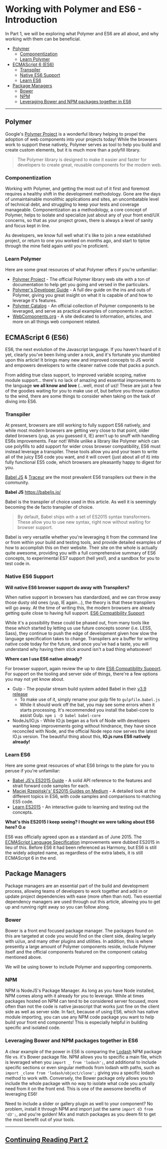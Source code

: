 # Working with Polymer and ES6 - Introduction

In Part 1, we will be exploring what Polymer and ES6 are all about, and why working with them can be beneficial.

- [Polymer](#polymer)
  - [Componentization](#componentization)
  - [Learn Polymer](#learn-polymer)
- [ECMAScript 6 (ES6)](#ecmascript-6-es6)
  - [Transpiler](#transpiler)
  - [Native ES6 Support](#native-es6-support)
  - [Learn ES6](#learn-es6)
- [Package Managers](#package-managers)
  - [Bower](#bower)
  - [NPM](#npm)
  - [Leveraging Bower and NPM packages together in ES6](#leveraging-bower-and-npm-packages-together-in-es6)

---

## Polymer
Google's [Polymer Project](https://www.polymer-project.org/1.0/) is a wonderful library helping to propel the adoption
of web components into your projects today! While the browsers work to support these natively, Polymer serves as tool to
help you build and create custom elements, but it is much more than a polyfill library.

> The Polymer library is designed to make it easier and faster for developers to create great, reusable components for
the modern web.

### Componentization

Working with Polymer, and getting the most out of it first and foremost requires a healthy shift in the development
methodology. Gone are the days of unmaintainable monolithic applications and sites, an uncombatable level of
technical debt, and struggling to keep your tests and coverage manageable. Componentization as a methodology, a core
concept of Polymer, helps to isolate and specialize just about any of your front end/UX concerns, so that as your
project grows, there is always a level of sanity and focus kept in line.

As developers, we know full well what it's like to join a new established project, or return to one you worked on
months ago, and start to tiptoe through the mine field again until you're proficient.

### Learn Polymer

Here are some great resources of what Polymer offers if you're unfamiliar:
- [Polymer Project](https://www.polymer-project.org/1.0/) - The official Polymer library web site with a ton of
documentation to help get you going and versed in the particulars.
- [Polymer's Developer Guide](https://www.polymer-project.org/1.0/docs/devguide/feature-overview.html) - A full dev
guide on the ins and outs of Polymer, giving you great insight on what it is capable of and how to leverage it's
features.
- [Polymer Catalog](https://elements.polymer-project.org/) - An official collection of Polymer components to be
leveraged, and serve as practical examples of components in action.
- [WebComponents.org](http://webcomponents.org/) - A site dedicated to information, articles, and more on all things
web component related.

## ECMAScript 6 (ES6)
ES6, the next evolution of the Javascript language. If you haven't heard of it yet, clearly you've been living under a
rock, and it's fortunate you stumbled upon this article! It brings many new and improved concepts to JS world and
empowers developers to write cleaner native code that packs a punch.

From adding true class support, to improved variable scoping, native module support... there's no lack of amazing
and essential improvements to the language **we all know and love** (...well, most of us)! These are just a
few of the goodies waiting for you to make use of, but before you throw caution to the wind, there are some things to
 consider when taking on the task of diving into ES6.

### Transpiler

At present, browsers are still working to fully support ES6 natively, and while most modern browsers are getting very
 close to that point, older dated browsers (yup, as you guessed it, IE) aren't up to snuff with handling ES6s
 improvements. Fear not! While unlike a library like Polymer which can use polyfills to add support for wider
 cross browser compatibility, ES6 must instead leverage a transpiler.  These tools allow you and your team to write
 all of the juicy ES6 code you want, and it will covert (just about all of it) into fully functional ES5 code, which
 browsers are pleasantly happy to digest for you.

 [Babel JS](https://babeljs.io/) & [Traceur](https://github.com/google/traceur-compiler) are the most prevalent ES6
  transpilers out there in the community.

**Babel JS** https://babeljs.io/

Babel is the transpiler of choice used in this article. As well it is seemingly becoming the de facto transpiler of
choice.

> By default, Babel ships with a set of ES2015 syntax transformers. These allow you to use new syntax, right now
without waiting for browser support.

Babel is very versatile whether you're leveraging it from the command line or from within your build and testing
tools, and provide detailed examples of how to accomplish this on their website.  Their site on the whole is actually
quite awesome, providing you with a full comprehensive summary of ES6 concepts, to experimental ES7 support (hell yes!),
and a sandbox for you to test code in.

### Native ES6 Support

**Will native ES6 browser support do away with Transpilers?**

When native support in browsers has standardized, and we can throw away those dusty old ones (yup, IE again...), the
theory is that these transpilers will go away. At the time of writing this, the modern browsers are already getting
quite close to having full support. [ES6 Compatibility Support](http://kangax.github.io/compat-table/es6/)

While it's a possibility these could be phased out, from many tools like these which started by letting us use future
concepts sooner (i.e. LESS, Sass), they continue to push the edge of development given how slow the language
specification takes to change. Transpilers are a buffer for writing native code today for the future, and once you've
had a taste, you will understand why having them stick around isn't a bad thing whatsoever!

**Where can I use ES6 native already?**

For browser support, again review the up to date [ES6 Compatibility Support](http://kangax.github.io/compat-table/es6/).
For support on the tooling and server side of things, there're a few options you may not yet know about.

- Gulp - The popular stream build system added Babel in their
[v3.9 release](https://github.com/gulpjs/gulp/blob/master/CHANGELOG.md)
  - To make use of it, simply rename your gulp file to ```gulpfile.babel.js```
  - While it should work off the bat, you may see some errors when it starts processing. It's recommended you install
   the babel-core to assist Gulp. ```npm i -D babel babel-core```
- NodeJs/IO.js - While IO.js began as a fork of Node with developers wanting keep improvements going without
hindrance, they have since reconciled with Node, and the official Node repo now serves the latest IO.js version. The
beautiful thing about this, **IO.js runs ES6 natively already!**

### Learn ES6

Here are some great resources of what ES6 brings to the plate for you to peruse if you're unfamiliar:
- [Babel JS's ES2015 Guide](http://babeljs.io/docs/learn-es2015/#ecmascript-6-features) - A solid API reference to the
features and strait forward code samples for each.
- [Maciej Rzepiński's' ES2015 Guides on Medium](https://medium.com/ecmascript-2015) - A detailed look at the different
topics in ES6, with code samples and comparisons to matching ES5 code.
- [Learn ES2015](http://learnharmony.org/#) - An interactive guide to learning and testing out the concepts.

**What's this ES2015 I keep seeing? I thought we were talking about ES6 here? O.o**

ES6 was officially agreed upon as a standard as of June 2015. The
[ECMAScript Language Specification](http://www.ecma-international.org/ecma-262/6.0/) improvements were dubbed
ES2015 in lieu of this. Before ES6 it had been referenced as Harmony, but ES6 is still the widely adopted name, as
regardless of the extra labels, it is still ECMAScript 6 in the end.

## Package Managers

Package managers are an essential part of the build and development process, allowing teams of developers to work
together and add in or update project dependencies with ease (more often than not). Two essential dependency
managers are used through out this article, allowing you to get up and running right away so you can follow along.

### Bower

Bower is a front end focused package manager. The packages found on this are targeted at code you would find
on the client side, dealing largely with ui/ux, and many other plugins and utilities. In addition, this is where
presently a large amount of Polymer components reside, include Polymer itself and the official components featured on
 the component catalog mentioned above.

 We will be using bower to include Polymer and supporting components.

### NPM

NPM is NodeJS's Package Manager. As long as you have Node installed, NPM comes along with it already for you to
leverage. While at times packages hosted on NPM can tend to be considered server focused, more often than not the
code is native javascript that works just fine on the client side as well as server side. In fact, because of using
ES6, which has native module importing, you can use any NPM code package you want to help build your front
end components! This is especially helpful in building specific and isolated code.

### Leveraging Bower and NPM packages together in ES6

A clear example of the power in ES6 is comparing the [Lodash](https://github.com/lodash/lodash) NPM package file vs.
it's Bower package file. NPM allows you to specific a main file, which is leveraged when you ```import _ from
'lodash';```, and additional to include specific sections or even singular methods from lodash with paths, such as
```import _clone from 'lodash/object/clone';``` giving you a specific lodash method to work with. Conversely, the
Bower package only allows you to include the whole package with no way to isolate what code you actually need from it
on the front end. This is one of the awesome benefits of leveraging ES6!

Need to include a slider or gallery plugin as well to your component? No problem, install it through NPM and import
just the same ```import d3 from 'd3';```, and you're golden! Mix and match packages as you deem fit to get the most
benefit out of your tools.

---

## [Continuing Reading Part 2](https://github.com/hence-io/hence-component-framework/tree/master/blogs/working-with-polymer-and-es6/2-getting-started)
